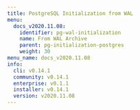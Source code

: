 ```yaml
---
title: PostgreSQL Initialization from WAL
menu:
  docs_v2020.11.08:
    identifier: pg-wal-initialization
    name: From WAL Archive
    parent: pg-initialization-postgres
    weight: 30
menu_name: docs_v2020.11.08
info:
  cli: v0.14.1
  community: v0.14.1
  enterprise: v0.1.1
  installer: v0.14.1
  version: v2020.11.08
---
```


